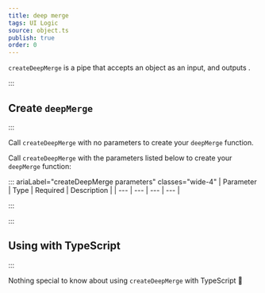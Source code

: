 ```yaml
---
title: deep merge
tags: UI Logic
source: object.ts
publish: true
order: 0
---
```


`createDeepMerge` is a pipe that accepts an object as an input, and outputs <!--TODO-->.


:::
## Create `deepMerge`
:::

Call `createDeepMerge` with no parameters to create your `deepMerge` function.

Call `createDeepMerge` with the parameters listed below to create your `deepMerge` function:

::: ariaLabel="createDeepMerge parameters" classes="wide-4"
| Parameter | Type | Required | Description |
| --- | --- | --- | --- |

:::


:::
## Using with TypeScript
:::

Nothing special to know about using `createDeepMerge` with TypeScript 🚀
